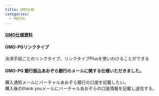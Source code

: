 ```yaml
---
title: GMO仕様
categories:
  - MEETH
---
```

#### [GMO仕様資料](https://drive.google.com/drive/u/0/folders/1UKdb8vSmeHWFRPF8oZU0YNZDjTYzfvsB)

#### GMO-PGリンクタイプ  
決済手段ごとのリンクタイプ、リンクタイプPlusを使いわけることができる
#### GMO-PG 銀行振込あおぞら銀行のメールに関する仕様いただきました。  
購入通知メールにバーチャルあおぞら銀行の口座を記載したい。  
購入後のthank youメールにバーチャルあおぞらの口座情報を記載し送信する。